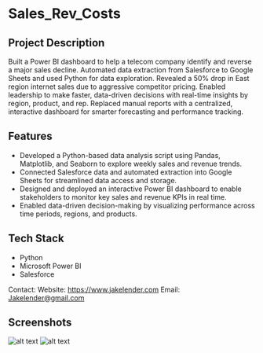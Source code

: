 # Sales_Rev_Costs

## Project Description
Built a Power BI dashboard to help a telecom company identify and reverse a major sales decline. Automated data extraction from Salesforce to Google Sheets and used Python for data exploration. Revealed a 50% drop in East region internet sales due to aggressive competitor pricing. Enabled leadership to make faster, data-driven decisions with real-time insights by region, product, and rep. Replaced manual reports with a centralized, interactive dashboard for smarter forecasting and performance tracking.

## Features
- Developed a Python-based data analysis script using Pandas, Matplotlib, and Seaborn to explore weekly sales and revenue trends.
- Connected Salesforce data and automated extraction into Google Sheets for streamlined data access and storage.
- Designed and deployed an interactive Power BI dashboard to enable stakeholders to monitor key sales and revenue KPIs in real time.
- Enabled data-driven decision-making by visualizing performance across time periods, regions, and products.

## Tech Stack
- Python
- Microsoft Power BI
- Salesforce

Contact: 
Website: https://www.jakelender.com
Email: Jakelender@gmail.com

## Screenshots
![alt text](https://github.com/JacobLender/Sales_Rev_Costs/BLog_2_BusinessIsGreat.png)
![alt text](https://github.com/JacobLender/Sales_Rev_Costs/BLog_3_BusinessIsGreat.png)
